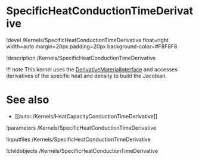 # SpecificHeatConductionTimeDerivative
!devel /Kernels/SpecificHeatConductionTimeDerivative float=right width=auto margin=20px padding=20px background-color=#F8F8F8

!description /Kernels/SpecificHeatConductionTimeDerivative

!!! note
    This kernel uses the [DerivativeMaterialInterface](/content/framework/interfaces/DerivativeMaterialInterface.md)
    and accesses derivatives of the specific heat and density to build the Jacobian.

# See also
* [[auto::/Kernels/HeatCapacityConductionTimeDerivative]]

!parameters /Kernels/SpecificHeatConductionTimeDerivative

!inputfiles /Kernels/SpecificHeatConductionTimeDerivative

!childobjects /Kernels/SpecificHeatConductionTimeDerivative
